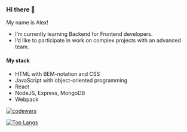 ### Hi there 👋

My name is Alex!

- I’m currently learning Backend for Frontend developers.
- I’d like to participate in work on complex projects with an advanced team.

#### My stack

- HTML with BEM-notation and CSS
- JavaScript with object-oriented programming
- React
- NodeJS, Express, MongoDB
- Webpack

[![codewars](https://www.codewars.com/users/alexunnt/badges/small)](https://www.codewars.com/users/alexunnt)

[![Top Langs](https://github-readme-stats.vercel.app/api/top-langs/?username=alexunnt&layout=compact)](https://github.com/alexunnt/github-readme-stats)

